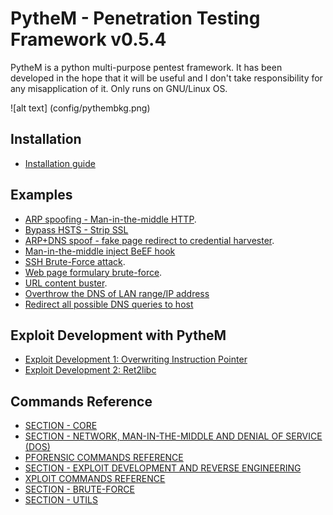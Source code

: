 # PytheM - Penetration Testing Framework v0.5.4

PytheM is a python multi-purpose pentest framework. It has been developed in the hope that it will be useful and I don't take responsibility for any misapplication of it. Only runs on GNU/Linux OS.

![alt text] (config/pythembkg.png)

## Installation

- [Installation guide](https://github.com/m4n3dw0lf/PytheM/wiki/Installation#installation-guide)

## Examples

- [ARP spoofing - Man-in-the-middle HTTP](https://github.com/m4n3dw0lf/PytheM/wiki/Examples#arp-spoofing---man-in-the-middle-http).
- [Bypass HSTS - Strip SSL](https://github.com/m4n3dw0lf/PytheM/wiki/Examples#bypass-hsts---strip-ssl)
- [ARP+DNS spoof - fake page redirect to credential harvester](https://github.com/m4n3dw0lf/PytheM/wiki/Examples#arpdns-spoof---fake-page-redirect-to-credential-harvester).
- [Man-in-the-middle inject BeEF hook](https://github.com/m4n3dw0lf/PytheM/wiki/Examples#inject-beef-hook)
- [SSH Brute-Force attack](https://github.com/m4n3dw0lf/PytheM/wiki/Examples#ssh-brute-force-attack).
- [Web page formulary brute-force](https://github.com/m4n3dw0lf/PytheM/wiki/Examples#web-page-formulary-brute-force).
- [URL content buster](https://github.com/m4n3dw0lf/PytheM/wiki/Examples#url-content-buster).
- [Overthrow the DNS of LAN range/IP address](https://github.com/m4n3dw0lf/PytheM/wiki/Examples#overthrow-the-dns-of-lan-rangeip-address)
- [Redirect all possible DNS queries to host](https://github.com/m4n3dw0lf/PytheM/wiki/Examples#redirect-all-possible-dns-queries-to-host)

## Exploit Development with PytheM

- [Exploit Development 1: Overwriting Instruction Pointer](https://github.com/m4n3dw0lf/PytheM/wiki/Exploit-development#exploit-development-1-overwriting-instruction-pointer)
- [Exploit Development 2: Ret2libc](https://github.com/m4n3dw0lf/PytheM/wiki/Exploit-development#exploit-development-2-ret2libc)

## Commands Reference

- [SECTION - CORE](https://github.com/m4n3dw0lf/PytheM/wiki/Commands-Reference#section---core)
- [SECTION - NETWORK, MAN-IN-THE-MIDDLE AND DENIAL OF SERVICE (DOS)](https://github.com/m4n3dw0lf/PytheM/wiki/Commands-Reference#section---network-man-in-the-middle-and-denial-of-service-dos)
 - [PFORENSIC COMMANDS REFERENCE](https://github.com/m4n3dw0lf/PytheM/wiki/Commands-Reference#pforensic-commands-reference)
- [SECTION - EXPLOIT DEVELOPMENT AND REVERSE ENGINEERING](https://github.com/m4n3dw0lf/PytheM/wiki/Commands-Reference#section---exploit-development-and-reverse-engineering)
 - [XPLOIT COMMANDS REFERENCE](https://github.com/m4n3dw0lf/PytheM/wiki/Commands-Reference#xploit-commands-reference)
- [SECTION - BRUTE-FORCE](https://github.com/m4n3dw0lf/PytheM/wiki/Commands-Reference#section---brute-force)
- [SECTION - UTILS](https://github.com/m4n3dw0lf/PytheM/wiki/Commands-Reference#section---utils)
